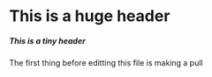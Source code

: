 # This is a huge header
##### This is a tiny header










The first thing before editting this file is making a pull
